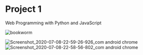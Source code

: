 # Project 1

Web Programming with Python and JavaScript

![bookworm](https://github.com/harijoel/project1/assets/38334911/5ce3bb1d-d550-42a7-9e28-900d7d88e2fa)

![Screenshot_2020-07-08-22-59-26-926_com android chrome](https://github.com/harijoel/project1/assets/38334911/16eba41b-07bb-44bb-a8fa-2c214f1292b9)
![Screenshot_2020-07-08-22-58-56-802_com android chrome](https://github.com/harijoel/project1/assets/38334911/d477d498-7f5e-4092-8e21-f9bd042fa432)
